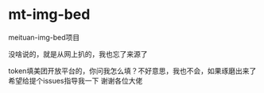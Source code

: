 # mt-img-bed
meituan-img-bed项目

没啥说的，就是从网上扒的，我也忘了来源了

token填美团开放平台的，你问我怎么填？不好意思，我也不会，如果琢磨出来了希望给提个issues指导我一下
谢谢各位大佬
